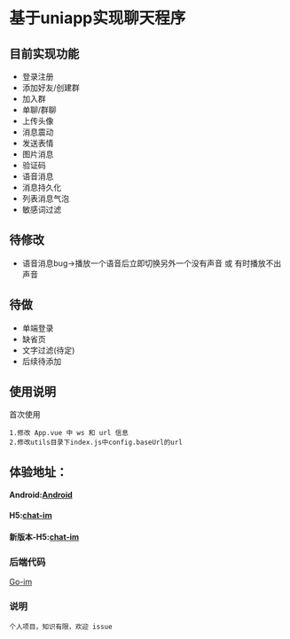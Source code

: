# 基于uniapp实现聊天程序
## 目前实现功能
- 登录注册
- 添加好友/创建群
- 加入群
- 单聊/群聊
- 上传头像
- 消息震动
- 发送表情
- 图片消息
- 验证码
- 语音消息
- 消息持久化
- 列表消息气泡
- 敏感词过滤

## 待修改
- 语音消息bug->播放一个语音后立即切换另外一个没有声音 或 有时播放不出声音

## 待做
- 单端登录
- 缺省页
- 文字过滤(待定)
- 后续待添加

## 使用说明
首次使用
```
1.修改 App.vue 中 ws 和 url 信息
2.修改utils目录下index.js中config.baseUrl的url
```
## 体验地址：
#### Android:[Android](http://doc.bo5.xyz/Android-chat-im.apk)
#### H5:[chat-im](http://doc.bo5.xyz/h5/)
#### 新版本-H5:[chat-im](http://doc.bo5.xyz/h5s/)


### 后端代码
[Go-im](https://github.com/ltsj404/Go-im)

### 说明
```
个人项目，知识有限，欢迎 issue
```

